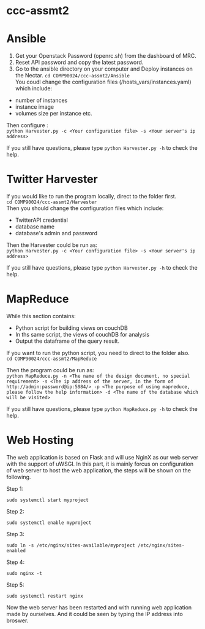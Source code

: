 # ccc-assmt2

# Ansible
1.	Get your Openstack Password (openrc.sh) from the dashboard of MRC.
2.	Reset API password and copy the latest password. 
3.	Go to the ansible directory on your computer and Deploy instances on the Nectar.
`cd COMP90024/ccc-assmt2/Ansible`   
You coudl change the configuration files (/hosts_vars/instances.yaml) which include:  
- number of instances
- instance image
- volumes size per instance etc.

Then configure :  
`python Harvester.py -c <Your configuration file> -s <Your server's ip address>`  

If you still have questions, please type `python Harvester.py -h` to check the help.

# Twitter Harvester
If you would like to run the program locally, direct to the folder first.  
`cd COMP90024/ccc-assmt2/Harvester`   
Then you should change the configuration files which include:  
- TwitterAPI credential
- database name
- database's admin and password  

Then the Harvester could be run as:  
`python Harvester.py -c <Your configuration file> -s <Your server's ip address>`  

If you still have questions, please type `python Harvester.py -h` to check the help.

# MapReduce
While this section contains:
- Python script for building views on couchDB
- In ths same script, the views of couchDB for analysis
- Output the dataframe of the query result.  

If you want to run the python script, you need to direct to the folder also.  
`cd COMP90024/ccc-assmt2/MapReduce` 

Then the program could be run as:  
`python MapReduce.py -n <The name of the design document, no special requirement> -s <The ip address of the server, in the form of http://admin:password@ip:5984/> -p <The purpose of using mapreduce, please follow the help information> -d <The name of the database which will be visited>`  

If you still have questions, please type `python MapReduce.py -h` to check the help.

# Web Hosting
The web application is based on Flask and will use NginX as our web server with the support of uWSGI.
In this part, it is mainly forcus on configuration of web server to host the web application, the steps will be shown on the following.

Step 1: 

`sudo systemctl start myproject`

Step 2: 

`sudo systemctl enable myproject`

Step 3:

`sudo ln -s /etc/nginx/sites-available/myproject /etc/nginx/sites-enabled`

Step 4:

`sudo nginx -t`

Step 5:

`sudo systemctl restart nginx`

Now the web server has been restarted and with running web application made by ourselves. And it could be seen by typing the IP address into broswer.
